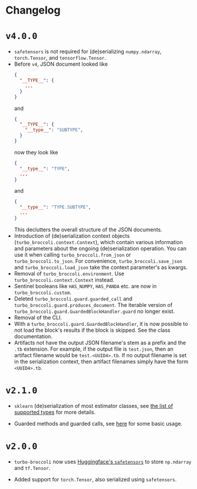 Changelog
=========

# `v4.0.0`

- `safetensors` is not required for (de)serializing `numpy.ndarray`,
  `torch.Tensor`, and `tensorflow.Tensor`.
- Before `v4`, JSON document looked like
  ```json
  {
    "__TYPE__": {
      ...
    }
  }
  ```
  and
  ```json
  {
    "__TYPE__": {
      "__type__": "SUBTYPE",
    }
  }
  ```
  now they look like
  ```json
  {
    "__type__": "TYPE",
    ...
  }
  ```
  and
  ```json
  {
    "__type__": "TYPE.SUBTYPE",
    ...
  }
  ```
  This declutters the overall structure of the JSON documents.
- Introduction of (de)serialization context objects
  (`turbo_broccoli.context.Context`), which contain various information and
  parameters about the ongoing (de)serialization operation. You can use it when
  calling `turbo_broccoli.from_json` or `turbo_broccoli.to_json`. For
  convenience, `turbo_broccoli.save_json` and `turbo_broccoli.load_json` take
  the context parameter's as kwargs.
- Removal of `turbo_broccoli.environment`. Use `turbo_broccoli.context.Context`
  instead.
- Sentinel booleans like `HAS_NUMPY`, `HAS_PANDA` etc. are now in
  `turbo_broccoli.custom`.
- Deleted `turbo_broccoli.guard.guarded_call` and
  `turbo_broccoli.guard.produces_document`. The iterable version of
  `turbo_broccoli.guard.GuardedBlockHandler.guard` no longer exist.
- Removal of the CLI.
- With a `turbo_broccoli.guard.GuardedBlockHandler`, it is now possible to not
  load the block's results if the block is skipped. See the class
  documentation.
- Artifacts not have the output JSON filename's stem as a prefix and the `.tb`
  extension. For example, if the output file is `test.json`, then an artifact
  filename would be `test.<UUID4>.tb`. If no output filename is set in the
  serialization context, then artifact filenames simply have the form
  `<UUID4>.tb`.

# `v2.1.0`

- `sklearn` (de)serialization of most estimator classes, see [the list of
  supported
  types](https://altaris.github.io/turbo-broccoli/turbo_broccoli.html#supported-types)
  for more details.

- Guarded methods and guarded calls, see
  [here](https://altaris.github.io/turbo-broccoli/turbo_broccoli.html#guarded-calls)
  for some basic usage.

# `v2.0.0`

- `turbo-broccoli` now uses [Huggingface's
  `safetensors`](https://huggingface.co/docs/safetensors/index) to store
  `np.ndarray` and `tf.Tensor`.

- Added support for `torch.Tensor`, also serialized using `safetensors`.
